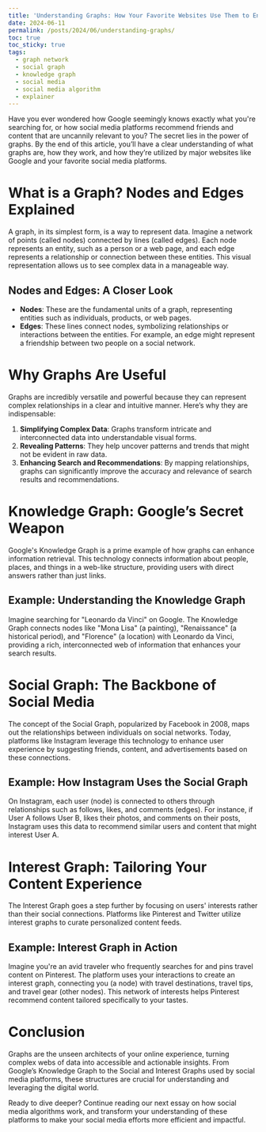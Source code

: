 ```yaml
---
title: 'Understanding Graphs: How Your Favorite Websites Use Them to Enhance Your Experience'
date: 2024-06-11
permalink: /posts/2024/06/understanding-graphs/
toc: true
toc_sticky: true
tags:
  - graph network
  - social graph
  - knowledge graph
  - social media
  - social media algorithm
  - explainer
---
```

Have you ever wondered how Google seemingly knows exactly what you're searching for, or how social media platforms recommend friends and content that are uncannily relevant to you? The secret lies in the power of graphs. By the end of this article, you’ll have a clear understanding of what graphs are, how they work, and how they’re utilized by major websites like Google and your favorite social media platforms.

# What is a Graph? Nodes and Edges Explained

A graph, in its simplest form, is a way to represent data. Imagine a network of points (called nodes) connected by lines (called edges). Each node represents an entity, such as a person or a web page, and each edge represents a relationship or connection between these entities. This visual representation allows us to see complex data in a manageable way.

## Nodes and Edges: A Closer Look
- **Nodes**: These are the fundamental units of a graph, representing entities such as individuals, products, or web pages.
- **Edges**: These lines connect nodes, symbolizing relationships or interactions between the entities. For example, an edge might represent a friendship between two people on a social network.

# Why Graphs Are Useful

Graphs are incredibly versatile and powerful because they can represent complex relationships in a clear and intuitive manner. Here’s why they are indispensable:

1. **Simplifying Complex Data**: Graphs transform intricate and interconnected data into understandable visual forms.
2. **Revealing Patterns**: They help uncover patterns and trends that might not be evident in raw data.
3. **Enhancing Search and Recommendations**: By mapping relationships, graphs can significantly improve the accuracy and relevance of search results and recommendations.

# Knowledge Graph: Google’s Secret Weapon

Google's Knowledge Graph is a prime example of how graphs can enhance information retrieval. This technology connects information about people, places, and things in a web-like structure, providing users with direct answers rather than just links.

## Example: Understanding the Knowledge Graph
Imagine searching for "Leonardo da Vinci" on Google. The Knowledge Graph connects nodes like "Mona Lisa" (a painting), "Renaissance" (a historical period), and "Florence" (a location) with Leonardo da Vinci, providing a rich, interconnected web of information that enhances your search results.

# Social Graph: The Backbone of Social Media

The concept of the Social Graph, popularized by Facebook in 2008, maps out the relationships between individuals on social networks. Today, platforms like Instagram leverage this technology to enhance user experience by suggesting friends, content, and advertisements based on these connections.

## Example: How Instagram Uses the Social Graph
On Instagram, each user (node) is connected to others through relationships such as follows, likes, and comments (edges). For instance, if User A follows User B, likes their photos, and comments on their posts, Instagram uses this data to recommend similar users and content that might interest User A.

# Interest Graph: Tailoring Your Content Experience

The Interest Graph goes a step further by focusing on users' interests rather than their social connections. Platforms like Pinterest and Twitter utilize interest graphs to curate personalized content feeds.

## Example: Interest Graph in Action
Imagine you're an avid traveler who frequently searches for and pins travel content on Pinterest. The platform uses your interactions to create an interest graph, connecting you (a node) with travel destinations, travel tips, and travel gear (other nodes). This network of interests helps Pinterest recommend content tailored specifically to your tastes.

# Conclusion

Graphs are the unseen architects of your online experience, turning complex webs of data into accessible and actionable insights. From Google’s Knowledge Graph to the Social and Interest Graphs used by social media platforms, these structures are crucial for understanding and leveraging the digital world.

Ready to dive deeper? Continue reading our next essay on how social media algorithms work, and transform your understanding of these platforms to make your social media efforts more efficient and impactful.
